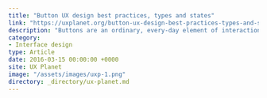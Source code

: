 ```yaml
---
title: "Button UX design best practices, types and states"
link: "https://uxplanet.org/button-ux-design-best-practices-types-and-states-647cf4ae0fc6"
description: "Buttons are an ordinary, every-day element of interaction design. Despite this, because buttons are a vital element in creating a smooth conversational flow in web and apps, it’s worth paying attention to these basic best practices for buttons."
category:
- Interface design
type: Article
date: 2016-03-15 00:00:00 +0000
site: UX Planet
image: "/assets/images/uxp-1.png"
directory: _directory/ux-planet.md
---
```

